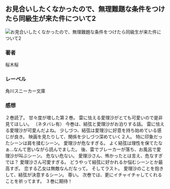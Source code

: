 ## お見合いしたくなかったので、無理難題な条件をつけたら同級生が来た件について2
![お見合いしたくなかったので、無理難題な条件をつけたら同級生が来た件について2](https://imgur.com/UgKRyte.png)
### 著者
桜木桜
### レーベル
角川スニーカー文庫
### 感想
２巻読了。
甘々度が増した第２巻。
雷に怯える愛理沙がとても可愛いので是非見てほしい。
（ネタバレ有）
今巻は、結弦と愛理沙がお泊りする話。
雷に怯える愛理沙が可愛んだよね。
少しづつ、結弦は愛理沙に好意を持ち始めている感じが良き。
映画を見たりして、関係を少しづつ深めていく２人。
特に印象だったシーンは肩を揉むシーン。
愛理沙が危なすぎる。
よく結弦は理性を保てたなぁ…なんて思いながら読んでました。
後、雷でブレーカーが落ち、お風呂で愛理沙が叫ぶシーン。
危ない危ない。
愛理沙さん、怖かったとは言え、危なすぎでは？
愛理沙さん可愛すぎる。
どうやって結弦に好かれるか悩むシーンとか最高すぎ。
恋する乙女は無敵なんだなって。
そしてラスト。
愛理沙のことを抱きして、結弦が決意するシーン。
尊い。
次巻では、更にイチャイチャしてくれることを祈ってます。
３巻に期待！